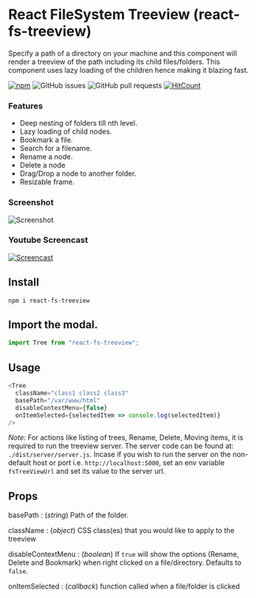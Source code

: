 # React FileSystem Treeview (react-fs-treeview)

Specify a path of a directory on your machine and this component will render a treeview of the path including its child files/folders. This component uses lazy loading of the children hence making it blazing fast.

[![npm](https://img.shields.io/npm/v/react-simplified-modal.svg)](https://www.npmjs.com/package/react-fs-treeview)
![GitHub issues](https://img.shields.io/github/issues/soubhikchatterjee/react-fs-treeview.svg)
![GitHub pull requests](https://img.shields.io/github/issues-pr/soubhikchatterjee/react-fs-treeview.svg)
[![HitCount](http://hits.dwyl.io/soubhikchatterjee/react-fs-treeview.svg)](http://hits.dwyl.io/soubhikchatterjee/react-fs-treeview)

### Features

- Deep nesting of folders till nth level.
- Lazy loading of child nodes.
- Bookmark a file.
- Search for a filename.
- Rename a node.
- Delete a node
- Drag/Drop a node to another folder.
- Resizable frame.

### Screenshot

![Screenshot](https://i.imgur.com/cxp9U8a.png "React FileSystem Treeview")

### Youtube Screencast

[![Screencast](http://img.youtube.com/vi/k9xwenhVJOU/0.jpg)](https://www.youtube.com/watch?v=k9xwenhVJOU)

## Install

`npm i react-fs-treeview`

## Import the modal.

```js
import Tree from "react-fs-treeview";
```

## Usage

```js
<Tree
  className="class1 class2 class3"
  basePath="/var/www/html"
  disableContextMenu={false}
  onItemSelected={selectedItem => console.log(selectedItem)}
/>
```

_Note:_ For actions like listing of trees, Rename, Delete, Moving items, it is required to run the treeview server. The server code can be found at: `./dist/server/server.js`. Incase if you wish to run the server on the non-default host or port i.e. `http://localhost:5000`, set an env variable `fsTreeViewUrl` and set its value to the server url.

## Props

basePath : (_string_) Path of the folder.

className : (_object_) CSS class(es) that you would like to apply to the treeview

disableContextMenu : (_boolean_) If `true` will show the options (Rename, Delete and Bookmark) when right clicked on a file/directory. Defaults to `false`.

onItemSelected : (_callback_) function called when a file/folder is clicked
